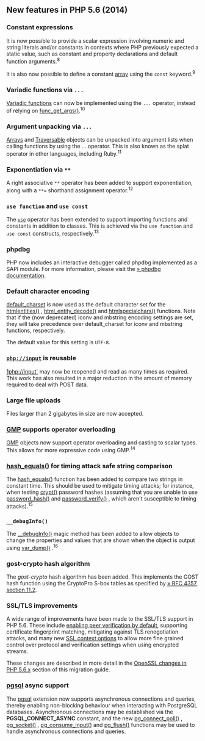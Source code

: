 ## New features in PHP 5.6 (2014)

### Constant expressions

It is now possible to provide a scalar expression involving numeric and string literals and/or constants in contexts where PHP previously expected a static value, such as constant and property declarations and default function arguments.<sup>8</sup>

It is also now possible to define a constant [array](http://php.net/manual/language.types.array.php) using the `const` keyword.<sup>9</sup>


### Variadic functions via `...`

[Variadic functions](http://php.net/manual/functions.arguments.php#functions.variable-arg-list) can now be implemented using the `...` operator, instead of relying on [func_get_args()](http://php.net/manual/function.func-get-args.php).<sup>10</sup>


### Argument unpacking via `...`

[Arrays](http://php.net/manual/language.types.array.php) and [Traversable](http://php.net/manual/class.traversable.php) objects can be unpacked into argument lists when calling functions by using the _..._ operator. This is also known as the splat operator in other languages, including Ruby.<sup>11</sup>

### Exponentiation via `**`

A right associative `**` operator has been added to support exponentiation, along with a `**=` shorthand assignment operator.<sup>12</sup>

### `use function` and `use const`

The [`use`](http://php.net/manual/language.namespaces.importing.php) operator has been extended to support importing functions and constants in addition to classes. This is achieved via the `use function` and `use const` constructs, respectively.<sup>13</sup>

### phpdbg

PHP now includes an interactive debugger called phpdbg implemented as a SAPI module. For more information, please visit the [» phpdbg documentation](http://phpdbg.com/docs).

### Default character encoding

[default_charset](http://php.net/manual/ini.core.php#ini.default-charset) is now used as the default character set for the [htmlentities()](http://php.net/manual/function.htmlentities.php) , [html_entity_decode()](http://php.net/manual/function.html-entity-decode.php) and [htmlspecialchars()](http://php.net/manual/function.htmlspecialchars.php) functions. Note that if the (now deprecated) iconv and mbstring encoding settings are set, they will take precedence over default_charset for iconv and mbstring functions, respectively.

The default value for this setting is `UTF-8`.

### [`php://input`](http://php.net/manual/wrappers.php.php#wrappers.php.input) is reusable

[1php://input`](http://php.net/manual/wrappers.php.php#wrappers.php.input) may now be reopened and read as many times as required. This work has also resulted in a major reduction in the amount of memory required to deal with POST data.

### Large file uploads

Files larger than 2 gigabytes in size are now accepted.

### [GMP](http://php.net/manual/book.gmp.php) supports operator overloading

[GMP](http://php.net/manual/book.gmp.php) objects now support operator overloading and casting to scalar types. This allows for more expressive code using GMP.<sup>14</sup>

### [hash_equals()](http://php.net/manual/function.hash-equals.php) for timing attack safe string comparison

The [hash_equals()](http://php.net/manual/function.hash-equals.php) function has been added to compare two strings in constant time. This should be used to mitigate timing attacks; for instance, when testing [crypt()](http://php.net/manual/function.crypt.php) password hashes (assuming that you are unable to use [password_hash()](http://php.net/manual/function.password-hash.php) and [password_verify()](http://php.net/manual/function.password-verify.php) , which aren't susceptible to timing attacks).<sup>15</sup>


### `__debugInfo()`

The [__debugInfo()](http://php.net/manual/language.oop5.magic.php#language.oop5.magic.debuginfo) magic method has been added to allow objects to change the properties and values that are shown when the object is output using [var_dump()](http://php.net/manual/function.var-dump.php) .<sup>16</sup>


### gost-crypto hash algorithm

The _gost-crypto_ hash algorithm has been added. This implements the GOST hash function using the CryptoPro S-box tables as specified by [» RFC 4357, section 11.2](http://www.faqs.org/rfcs/rfc4357).

### SSL/TLS improvements

A wide range of improvements have been made to the SSL/TLS support in PHP 5.6. These include [enabling peer verification by default](http://php.net/manual/migration56.incompatible.php#migration56.incompatible.peer-verification), supporting certificate fingerprint matching, mitigating against TLS renegotiation attacks, and many new [SSL context options](http://php.net/manual/context.ssl.php) to allow more fine grained control over protocol and verification settings when using encrypted streams.

These changes are described in more detail in the [OpenSSL changes in PHP 5.6.x](http://php.net/manual/migration56.openssl.php) section of this migration guide.

### [pgsql](http://php.net/manual/book.pgsql.php) async support

The [pgsql](http://php.net/manual/book.pgsql.php) extension now supports asynchronous connections and queries, thereby enabling non-blocking behaviour when interacting with PostgreSQL databases. Asynchronous connections may be established via the **PGSQL_CONNECT_ASYNC** constant, and the new [pg_connect_poll()](http://php.net/manual/function.pg-connect-poll.php) , [pg_socket()](http://php.net/manual/function.pg-socket.php) , [pg_consume_input()](http://php.net/manual/function.pg-consume-input.php) and [pg_flush()](http://php.net/manual/function.pg-flush.php) functions may be used to handle asynchronous connections and queries.